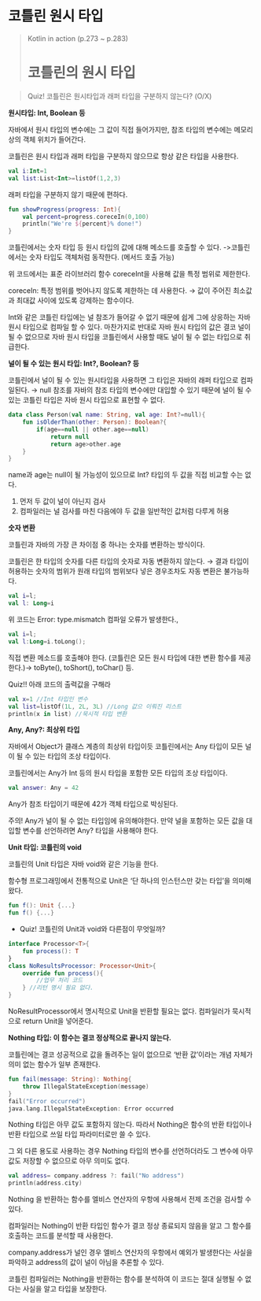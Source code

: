 # 코틀린 원시 타입

> Kotlin in action (p.273 ~ p.283)
> # 코틀린의 원시 타입

> Quiz!
코틀린은 원시타입과 래퍼 타입을 구분하지 않는다? (O/X)
> 

**원시타입: Int, Boolean 등** 

자바에서 원시 타입의 변수에는 그 값이 직접 들어가지만, 참조 타입의 변수에는 메모리상의 객체 위치가 들어간다. 

코틀린은 원시 타입과 래퍼 타입을 구분하지 않으므로 항상 같은 타입을 사용한다. 

```kotlin
val i:Int=1
val list:List<Int>=listOf(1,2,3)
```

래퍼 타입을 구분하지 않기 때문에 편하다. 

```kotlin
fun showProgress(progress: Int){
	val percent=progress.coreceIn(0,100)
	println("We're ${percent}% done!")
}
```

코틀린에서는 숫자 타입 등 원시 타입의 값에 대해 메소드를 호출할 수 있다. ->코틀린에서는 숫자 타입도 객체처럼 동작한다. (메서드 호출 가능)  

위 코드에서는 표준 라이브러리 함수 coreceInt을 사용해 값을 특정 범위로 제한한다. 

coreceIn: 특정  범위를 벗어나지 않도록 제한하는 데 사용한다. → 값이 주어진 최소값과 최대값 사이에 있도록 강제하는 함수이다. 

Int와 같은 코틀린 타입에는 널 참조가 들어갈 수 없기 때문에 쉽게 그에 상응하는 자바 원시 타입으로 컴파일 할 수 있다.  마찬가지로 반대로 자바 원시 타입의 값은 결코 널이 될 수 없으므로 자바 원시 타입을 코틀린에서 사용할 때도 널이 될 수 없는 타입으로 취급한다. 

**널이 될 수 있는 원시 타입: Int?, Boolean? 등** 

코틀린에서 널이 될 수 있는 원시타입을 사용하면 그 타입은 자바의 래퍼 타입으로 컴파일된다. → null 참조를 자바의 참조 타입의 변수에만 대입할 수 있기 때문에 널이 될 수 있는 코틀린 타입은 자바 원시 타입으로 표현할 수 없다. 

```kotlin
data class Person(val name: String, val age: Int?=null){
	fun isOlderThan(other: Person): Boolean?{
		if(age==null || other.age==null)
			return null
			return age>other.age
	}
}
```

name과 age는 null이 될 가능성이 있으므로 Int? 타입의 두 값을 직접 비교할 수는 없다. 

1. 먼저 두 값이 널이 아닌지 검사
2. 컴파일러는 널 검사를 마친 다음에야 두 값을 일반적인 값처럼 다루게 허용 

**숫자 변환**

코틀린과 자바의 가장 큰 차이점 중 하나는 숫자를 변환하는 방식이다. 

코틀린은 한 타입의 숫자를 다른 타입의 숫자로 자동 변환하지 않는다. → 결과 타입이 허용하는 숫자의 범위가 원래 타입의 범위보다 넣은 경우조차도 자동 변환은 불가능하다. 

```kotlin
val i=l;
val l: Long=i
```

위 코드는 Error: type.mismatch 컴파일 오류가 발생한다., 

```kotlin
val i=l;
val l:Long=i.toLong();
```

직접 변환 메소드를 호출해야 한다. (코틀린은 모든 원시 타입에 대한 변환 함수를 제공한다.)→ toByte(), toShort(), toChar() 등.

Quiz!! 아래 코드의 출력값을 구해라 

```kotlin
val x=1 //Int 타입인 변수 
val list=listOf(1L, 2L, 3L) //Long 값으 이뤄진 리스트
println(x in list) //묵시적 타입 변환
```

**Any, Any?: 최상위 타입**

자바에서 Object가 클래스 계층의 최상위 타입이듯 코틀린에서는 Any 타입이 모든 널이 될 수 있는 타입의 조상 타입이다. 

코틀린에서는 Any가 Int 등의 원시 타입을 포함한 모든 타입의 조상 타입이다.  

```kotlin
val answer: Any = 42
```

Any가 참조 타입이기 때문에 42가 객체 타입으로 박싱된다. 

주의! Any가 널이  될 수 없는 타입임에 유의해야한다. 만약 널을 포함하는 모든 값을 대입할 변수를 선언하려면 Any? 타입을 사용해야 한다. 

**Unit 타입: 코틀린의 void**

코틀린의 Unit 타입은 자바 void와 같은 기능을 한다. 

함수형 프로그래밍에서 전통적으로 Unit은 ‘단 하나의 인스턴스만 갖는 타입’을 의미해 왔다. 

```kotlin
fun f(): Unit {...}
fun f() {...}
```

- Quiz! 코틀린의 Unit과 void와 다른점이 무엇일까?
    

```kotlin
interface Processor<T>{
	fun process(): T
}
class NoResultsProcessor: Processor<Unit>{
	override fun process(){
		//업무 처리 코드 
	} //리턴 명시 필요 없다. 
}
```

NoResultProcessor에서 명시적으로 Unit을 반환할 필요는 없다. 컴파일러가 묵시적으로 return Unit을 넣어준다. 

**Nothing 타입: 이 함수는 결코 정상적으로 끝나지 않는다.**

코틀린에는 결코 성공적으로 값을 돌려주는 일이 없으므로 ‘반환 값’이라는 개념 자체가 의미 없는 함수가 일부 존재한다. 

```kotlin
fun fail(message: String): Nothing{
	throw IllegalStateException(message)
}
fail("Error occurred")
java.lang.IllegalStateException: Error occurred
```

Nothing 타입은 아무 값도 포함하지 않는다. 따라서 Nothing은 함수의 반환 타입이나 반환 타입으로 쓰일 타입 파라미터로만 쓸 수 있다.

그 외 다른 용도로 사용하는 경우 Nothing 타입의 변수를 선언하더라도 그 변수에 아무 값도 저장할 수 없으므로 아무 의미도 없다. 

```kotlin
val address= company.address ?: fail("No address")
println(address.city)
```

Nothing 을 반환하는 함수를 엘비스 연산자의 우항에 사용해서 전제 조건을 검사할 수 있다. 

컴파일러는 Nothing이 반환 타입인 함수가 결코 정상 종료되지 않음을 알고 그 함수를 호출하는 코드를 분석할 때 사용한다. 

company.address가 널인 경우 엘비스 연산자의 우항에서 예외가 발생한다는 사실을 파악하고 address의 값이 널이 아님을 추론할 수 있다. 

코틀린 컴파일러는 Nothing을 반환하는 함수를 분석하여 이 코드는 절대 실행될 수 없다는 사실을 알고 타입을 보장한다.
